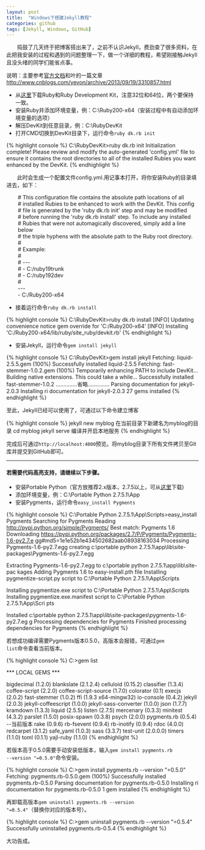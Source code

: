 ```yaml
---
layout: post
title:  "Windows下搭建Jekyll教程"
categories: github
tags: [Jekyll, Windows, GitHub]
---
```


&emsp;&emsp;捣鼓了几天终于把博客搭出来了，之前不认识Jekyll，费劲查了很多资料，在此把我安装的过程和遇到的问题整理一下，做一个详细的教程，希望刚接触Jekyll且没头绪的同学们能省点事。

<!--more-->

说明：主要参考<a href="http://www.madhur.co.in/blog/2011/09/01/runningjekyllwindows.html" target="_blank">官方文档</a>和叶的一篇文章<a href="http://www.cnblogs.com/yevon/archive/2013/09/19/3310857.html" target="_blank">http://www.cnblogs.com/yevon/archive/2013/09/19/3310857.html</a>

* 从<a href="http://rubyinstaller.org/downloads/" target="_blank">这里</a>下载Ruby和Ruby Development Kit，注意32位和64位，两个要保持一致。
* 安装Ruby并添加环境变量，例：C:\Ruby200-x64（安装过程中有自动添加环境变量的选项）
* 解压DevKit到任意目录，例：C:\RubyDevKit
* 打开CMD切换到DevKit目录下，运行命令<code>ruby dk.rb init</code>

{% highlight console %}
C:\RubyDevKit>ruby dk.rb init
Initialization complete! Please review and modify the auto-generated
'config.yml' file to ensure it contains the root directories to all
of the installed Rubies you want enhanced by the DevKit.
{% endhighlight %}

&emsp;&emsp;此时会生成一个配置文件config.yml.用记事本打开，将你安装Ruby的目录填进去，如下：

<div style="padding-left:30px;">
# This configuration file contains the absolute path locations of all<br/>
# installed Rubies to be enhanced to work with the DevKit. This config<br/>
# file is generated by the 'ruby dk.rb init' step and may be modified<br/>
# before running the 'ruby dk.rb install' step. To include any installed<br/>
# Rubies that were not automagically discovered, simply add a line below<br/>
# the triple hyphens with the absolute path to the Ruby root directory.<br/>
#<br/>
# Example:<br/>
#<br/>
# ---<br/>
# - C:/ruby19trunk<br/>
# - C:/ruby192dev<br/>
#<br/>
---<br/>
- C:/Ruby200-x64
</div>

* 接着运行命令<code>ruby dk.rb install</code>

{% highlight console %}
C:\RubyDevKit>ruby dk.rb install
[INFO] Updating convenience notice gem override for 'C:/Ruby200-x64'
[INFO] Installing 'C:/Ruby200-x64/lib/ruby/site_ruby/devkit.rb'
{% endhighlight %}

* 安装Jekyll，运行命令<code>gem install jekyll</code>

{% highlight console %}
C:\RubyDevKit>gem install jekyll
Fetching: liquid-2.5.5.gem (100%)
Successfully installed liquid-2.5.5
Fetching: fast-stemmer-1.0.2.gem (100%)
Temporarily enhancing PATH to include DevKit...
Building native extensions.  This could take a while...
Successfully installed fast-stemmer-1.0.2
..............省略..............
Parsing documentation for jekyll-2.0.3
Installing ri documentation for jekyll-2.0.3
27 gems installed
{% endhighlight %}

至此，Jekyll已经可以使用了，可通过以下命令建立博客

{% highlight console %}
jekyll new myblog  在当前目录下新建名为myblog的目录
cd myblog
jekyll serve       编译并开启本地服务
{% endhighlight %}

完成后可通过<code>http://localhost:4000</code>预览。将myblog目录下所有文件拷贝至Git库并提交到GitHub即可。

---

#### 若需要代码高亮支持，请继续以下步骤。

* 安装Portable Python（官方放推荐2.x版本，2.7.5以上，可从<a href="http://portablepython.com/wiki/PortablePython2.7.5.1/" target="_blank">这里</a>下载)
* 添加环境变量，例：C:\Portable Python 2.7.5.1\App
* 安装Pygments，运行命令<code>easy_install Pygments</code>

{% highlight console %}
C:\Portable Python 2.7.5.1\App\Scripts>easy_install Pygments
Searching for Pygments
Reading http://pypi.python.org/simple/Pygments/
Best match: Pygments 1.6
Downloading https://pypi.python.org/packages/2.7/P/Pygments/Pygments-1.6-py2.7.e
gg#md5=1e1e52b1e434502682aab08938163034
Processing Pygments-1.6-py2.7.egg
creating c:\portable python 2.7.5.1\app\lib\site-packages\Pygments-1.6-py2.7.egg

Extracting Pygments-1.6-py2.7.egg to c:\portable python 2.7.5.1\app\lib\site-pac
kages
Adding Pygments 1.6 to easy-install.pth file
Installing pygmentize-script.py script to C:\Portable Python 2.7.5.1\App\Scripts

Installing pygmentize.exe script to C:\Portable Python 2.7.5.1\App\Scripts
Installing pygmentize.exe.manifest script to C:\Portable Python 2.7.5.1\App\Scri
pts

Installed c:\portable python 2.7.5.1\app\lib\site-packages\pygments-1.6-py2.7.eg
g
Processing dependencies for Pygments
Finished processing dependencies for Pygments
{% endhighlight %}

若想成功编译需要Pygments版本0.5.0，高版本会报错，可通过<code>gem list</code>命令查看当前版本。

{% highlight console %}
C:\>gem list

*** LOCAL GEMS ***

bigdecimal (1.2.0)
blankslate (2.1.2.4)
celluloid (0.15.2)
classifier (1.3.4)
coffee-script (2.2.0)
coffee-script-source (1.7.0)
colorator (0.1)
execjs (2.0.2)
fast-stemmer (1.0.2)
ffi (1.9.3 x64-mingw32)
io-console (0.4.2)
jekyll (2.0.3)
jekyll-coffeescript (1.0.0)
jekyll-sass-converter (1.0.0)
json (1.7.7)
kramdown (1.3.3)
liquid (2.5.5)
listen (2.7.5)
mercenary (0.3.3)
minitest (4.3.2)
parslet (1.5.0)
posix-spawn (0.3.8)
psych (2.0.0)
pygments.rb (0.5.4)    --当前版本
rake (0.9.6)
rb-fsevent (0.9.4)
rb-inotify (0.9.4)
rdoc (4.0.0)
redcarpet (3.1.2)
safe_yaml (1.0.3)
sass (3.3.7)
test-unit (2.0.0.0)
timers (1.1.0)
toml (0.1.1)
yajl-ruby (1.1.0)
{% endhighlight %}

若版本高于0.5.0需要手动安装低版本，输入<code>gem install pygments.rb --version "=0.5.0"</code>命令安装。

{% highlight console %}
C:\>gem install pygments.rb --version "=0.5.0"
Fetching: pygments.rb-0.5.0.gem (100%)
Successfully installed pygments.rb-0.5.0
Parsing documentation for pygments.rb-0.5.0
Installing ri documentation for pygments.rb-0.5.0
1 gem installed
{% endhighlight %}

再卸载高版本<code>gem uninstall pygments.rb --version "=0.5.4"</code>（替换你对应的版本号）。

{% highlight console %}
C:\>gem uninstall pygments.rb --version "=0.5.4"
Successfully uninstalled pygments.rb-0.5.4
{% endhighlight %}

大功告成。